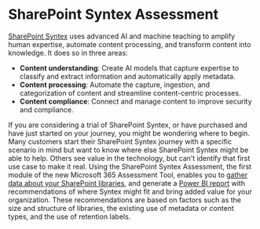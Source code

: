 # SharePoint Syntex Assessment

[SharePoint Syntex](https://www.microsoft.com/en-ww/microsoft-365/enterprise/sharepoint-syntex-overview) uses advanced AI and machine teaching to amplify human expertise, automate content processing, and transform content into knowledge. It does so in three areas:

- **Content understanding**: Create AI models that capture expertise to classify and extract information and automatically apply metadata.
- **Content processing**: Automate the capture, ingestion, and categorization of content and streamline content-centric processes.
- **Content compliance**: Connect and manage content to improve security and compliance.

If you are considering a trial of SharePoint Syntex, or have purchased and have just started on your journey, you might be wondering where to begin. Many customers start their SharePoint Syntex journey with a specific scenario in mind but want to know where else SharePoint Syntex might be able to help. Others see value in the technology, but can’t identify that first use case to make it real. Using the SharePoint Syntex Assessment, the first module of the new Microsoft 365 Assessment Tool, enables you to [gather data about your SharePoint libraries](assess.md), and generate a [Power BI report](report-intro.md) with recommendations of where Syntex might fit and bring added value for your organization. These recommendations are based on factors such as the size and structure of libraries, the existing use of metadata or content types, and the use of retention labels.
